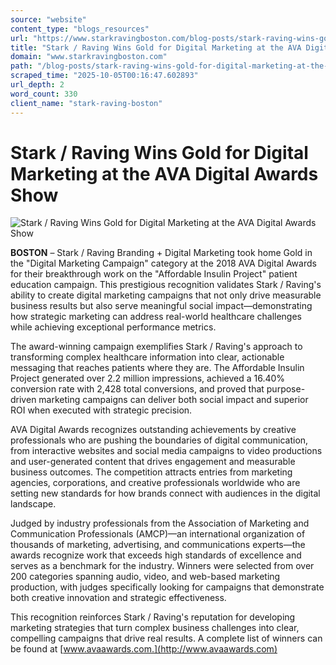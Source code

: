 ```yaml
---
source: "website"
content_type: "blogs_resources"
url: "https://www.starkravingboston.com/blog-posts/stark-raving-wins-gold-for-digital-marketing-at-the-ava-digital-awards-show"
title: "Stark / Raving Wins Gold for Digital Marketing at the AVA Digital Awards Show"
domain: "www.starkravingboston.com"
path: "/blog-posts/stark-raving-wins-gold-for-digital-marketing-at-the-ava-digital-awards-show"
scraped_time: "2025-10-05T00:16:47.602893"
url_depth: 2
word_count: 330
client_name: "stark-raving-boston"
---
```


# Stark / Raving Wins Gold for Digital Marketing at the AVA Digital Awards Show

![Stark / Raving Wins Gold for Digital Marketing at the AVA Digital Awards Show](https://cdn.prod.website-files.com/6852de2e552bb514abb3a0cd/68770c16d23724c2dd85ebfe_685d67225ce582c3c5126647_ava-awards-2018.webp)

**BOSTON** – Stark / Raving Branding + Digital Marketing took home Gold in the "Digital Marketing Campaign" category at the 2018 AVA Digital Awards for their breakthrough work on the "Affordable Insulin Project" patient education campaign. This prestigious recognition validates Stark / Raving's ability to create digital marketing campaigns that not only drive measurable business results but also serve meaningful social impact—demonstrating how strategic marketing can address real-world healthcare challenges while achieving exceptional performance metrics.

The award-winning campaign exemplifies Stark / Raving's approach to transforming complex healthcare information into clear, actionable messaging that reaches patients where they are. The Affordable Insulin Project generated over 2.2 million impressions, achieved a 16.40% conversion rate with 2,428 total conversions, and proved that purpose-driven marketing campaigns can deliver both social impact and superior ROI when executed with strategic precision.

AVA Digital Awards recognizes outstanding achievements by creative professionals who are pushing the boundaries of digital communication, from interactive websites and social media campaigns to video productions and user-generated content that drives engagement and measurable business outcomes. The competition attracts entries from marketing agencies, corporations, and creative professionals worldwide who are setting new standards for how brands connect with audiences in the digital landscape.

Judged by industry professionals from the Association of Marketing and Communication Professionals (AMCP)—an international organization of thousands of marketing, advertising, and communications experts—the awards recognize work that exceeds high standards of excellence and serves as a benchmark for the industry. Winners were selected from over 200 categories spanning audio, video, and web-based marketing production, with judges specifically looking for campaigns that demonstrate both creative innovation and strategic effectiveness.

This recognition reinforces Stark / Raving's reputation for developing marketing strategies that turn complex business challenges into clear, compelling campaigns that drive real results. A complete list of winners can be found at [www.avaawards.com.](http://www.avaawards.com)